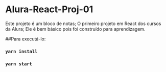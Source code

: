 # Alura-React-Proj-01
Este projeto é um bloco de notas;
O primeiro projeto em React dos cursos da Alura;
Ele é bem básico pois foi construído para aprendizagem.

##Para executá-lo:

### `yarn install`
### `yarn start`
